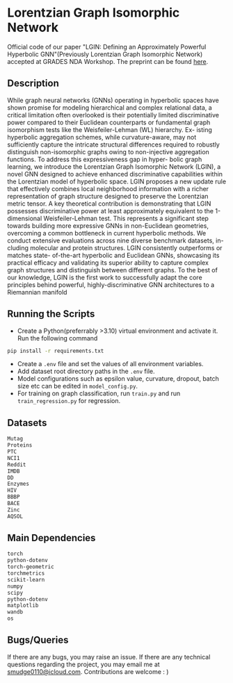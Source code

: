 # Lorentzian Graph Isomorphic Network
Official code of our paper "LGIN: Defining an Approximately Powerful Hyperbolic GNN"(Previously Lorentzian Graph Isomorphic Network) accepted at GRADES NDA Workshop. The preprint can be found <a href="https://arxiv.org/abs/2504.00142">here</a>.

## Description
While graph neural networks (GNNs) operating in hyperbolic spaces have shown promise
for modeling hierarchical and complex relational data, a critical limitation often overlooked
is their potentially limited discriminative power compared to their Euclidean counterparts
or fundamental graph isomorphism tests like the Weisfeiler-Lehman (WL) hierarchy. Ex-
isting hyperbolic aggregation schemes, while curvature-aware, may not sufficiently capture
the intricate structural differences required to robustly distinguish non-isomorphic graphs
owing to non-injective aggregation functions. To address this expressiveness gap in hyper-
bolic graph learning, we introduce the Lorentzian Graph Isomorphic Network (LGIN), a
novel GNN designed to achieve enhanced discriminative capabilities within the Lorentzian
model of hyperbolic space. LGIN proposes a new update rule that effectively combines
local neighborhood information with a richer representation of graph structure designed to
preserve the Lorentzian metric tensor. A key theoretical contribution is demonstrating that
LGIN possesses discriminative power at least approximately equivalent to the 1-dimensional
Weisfeiler-Lehman test. This represents a significant step towards building more expressive
GNNs in non-Euclidean geometries, overcoming a common bottleneck in current hyperbolic
methods. We conduct extensive evaluations across nine diverse benchmark datasets, in-
cluding molecular and protein structures. LGIN consistently outperforms or matches state-
of-the-art hyperbolic and Euclidean GNNs, showcasing its practical efficacy and validating
its superior ability to capture complex graph structures and distinguish between different
graphs. To the best of our knowledge, LGIN is the first work to successfully adapt the
core principles behind powerful, highly-discriminative GNN architectures to a Riemannian
manifold

## Running the Scripts
- Create a Python(preferrably >3.10) virtual environment and activate it. Run the following command
```sh
pip install -r requirements.txt
```
- Create a ```.env``` file and set the values of all environment variables. 
- Add dataset root directory paths in the ```.env``` file.
- Model configurations such as epsilon value, curvature, dropout, batch size etc can be edited in ```model_config.py```.
- For training on graph classification, run ```train.py``` and run ```train_regression.py``` for regression.

## Datasets
```sh
Mutag
Proteins
PTC
NCI1
Reddit
IMDB
DD
Enzymes
HIV
BBBP
BACE
Zinc
AQSOL
```

## Main Dependencies
```sh
torch
python-dotenv
torch-geometric
torchmetrics
scikit-learn
numpy
scipy
python-dotenv
matplotlib
wandb
os
```

## Bugs/Queries
If there are any bugs, you may raise an issue. If there are any technical questions regarding the project, you may email me at smudge0110@icloud.com. Contributions are welcome : )
